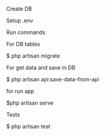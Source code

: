 Create DB

Setup .env

Run commands

For DB tables

$ php artisan migrate

For get data and save in DB

$ php artisan api:save-data-from-api

for run app

$php artisan serve

Tests

$ php artisan test
